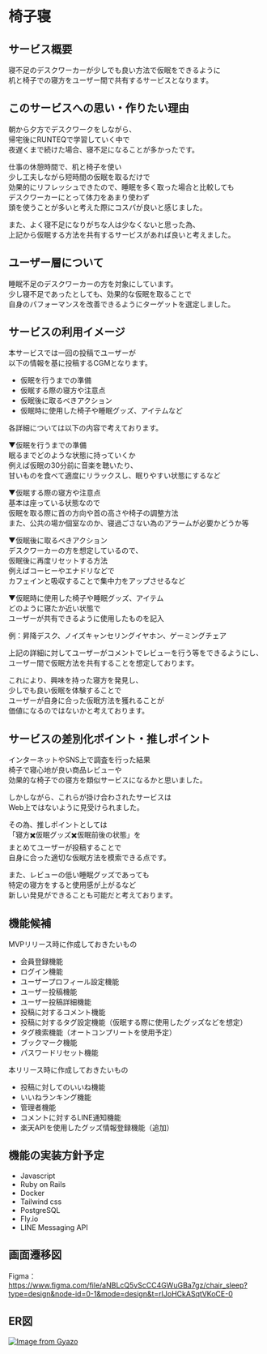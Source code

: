 # 椅子寝

## サービス概要
寝不足のデスクワーカーが少しでも良い方法で仮眠をできるように  
机と椅子での寝方をユーザー間で共有するサービスとなります。

## このサービスへの思い・作りたい理由
朝から夕方でデスクワークをしながら、  
帰宅後にRUNTEQで学習していく中で  
夜遅くまで続けた場合、寝不足になることが多かったです。

仕事の休憩時間で、机と椅子を使い  
少し工夫しながら短時間の仮眠を取るだけで  
効果的にリフレッシュできたので、睡眠を多く取った場合と比較しても  
デスクワーカーにとって体力をあまり使わず  
頭を使うことが多いと考えた際にコスパが良いと感じました。 

また、よく寝不足になりがちな人は少なくないと思った為、  
上記から仮眠する方法を共有するサービスがあれば良いと考えました。

## ユーザー層について
睡眠不足のデスクワーカーの方を対象にしています。  
少し寝不足であったとしても、効果的な仮眠を取ることで  
自身のパフォーマンスを改善できるようにターゲットを選定しました。

## サービスの利用イメージ
本サービスでは一回の投稿でユーザーが  
以下の情報を基に投稿するCGMとなります。

- 仮眠を行うまでの準備  
- 仮眠する際の寝方や注意点  
- 仮眠後に取るべきアクション  
- 仮眠時に使用した椅子や睡眠グッズ、アイテムなど  

各詳細については以下の内容で考えております。  

▼仮眠を行うまでの準備  
眠るまでどのような状態に持っていくか  
例えば仮眠の30分前に音楽を聴いたり、  
甘いものを食べて適度にリラックスし、眠りやすい状態にするなど  

▼仮眠する際の寝方や注意点  
基本は座っている状態なので  
仮眠を取る際に首の方向や首の高さや椅子の調整方法     
また、公共の場か個室なのか、寝過ごさない為のアラームが必要かどうか等  

▼仮眠後に取るべきアクション  
デスクワーカーの方を想定しているので、  
仮眠後に再度リセットする方法  
例えばコーヒーやエナドリなどで  
カフェインと吸収することで集中力をアップさせるなど  

▼仮眠時に使用した椅子や睡眠グッズ、アイテム  
どのように寝たか近い状態で  
ユーザーが共有できるように使用したものを記入  

例：昇降デスク、ノイズキャンセリングイヤホン、ゲーミングチェア  

上記の詳細に対してユーザーがコメントでレビューを行う等をできるようにし、  
ユーザー間で仮眠方法を共有することを想定しております。  

これにより、興味を持った寝方を発見し、  
少しでも良い仮眠を体験することで  
ユーザーが自身に合った仮眠方法を獲れることが  
価値になるのではないかと考えております。  

## サービスの差別化ポイント・推しポイント
インターネットやSNS上で調査を行った結果  
椅子で寝心地が良い商品レビューや  
効果的な椅子での寝方を類似サービスになるかと思いました。  

しかしながら、これらが掛け合わされたサービスは  
Web上ではないように見受けられました。  

その為、推しポイントとしては  
「寝方✖️仮眠グッズ✖️仮眠前後の状態」を  
まとめてユーザーが投稿することで  
自身に合った適切な仮眠方法を模索できる点です。

また、レビューの低い睡眠グッズであっても   
特定の寝方をすると使用感が上がるなど  
新しい発見ができることも可能だと考えております。  

## 機能候補
MVPリリース時に作成しておきたいもの

 - 会員登録機能
 - ログイン機能
 - ユーザープロフィール設定機能
 - ユーザー投稿機能
 - ユーザー投稿詳細機能
 - 投稿に対するコメント機能
 - 投稿に対するタグ設定機能（仮眠する際に使用したグッズなどを想定）
 - タグ検索機能（オートコンプリートを使用予定）
 - ブックマーク機能
 - パスワードリセット機能

本リリース時に作成しておきたいもの

 - 投稿に対してのいいね機能
 - いいねランキング機能
 - 管理者機能
 - コメントに対するLINE通知機能
 - 楽天APIを使用したグッズ情報登録機能（追加）

## 機能の実装方針予定
 - Javascript
 - Ruby on Rails
 - Docker
 - Tailwind css
 - PostgreSQL
 - Fly.io
 - LINE Messaging API

## 画面遷移図
Figma：https://www.figma.com/file/aNBLcQ5vScCC4GWuGBa7gz/chair_sleep?type=design&node-id=0-1&mode=design&t=rIJoHCkASqtVKoCE-0

## ER図
[![Image from Gyazo](https://i.gyazo.com/77fca8d510054d6d2940e2451c3c3976.png)](https://gyazo.com/77fca8d510054d6d2940e2451c3c3976)
